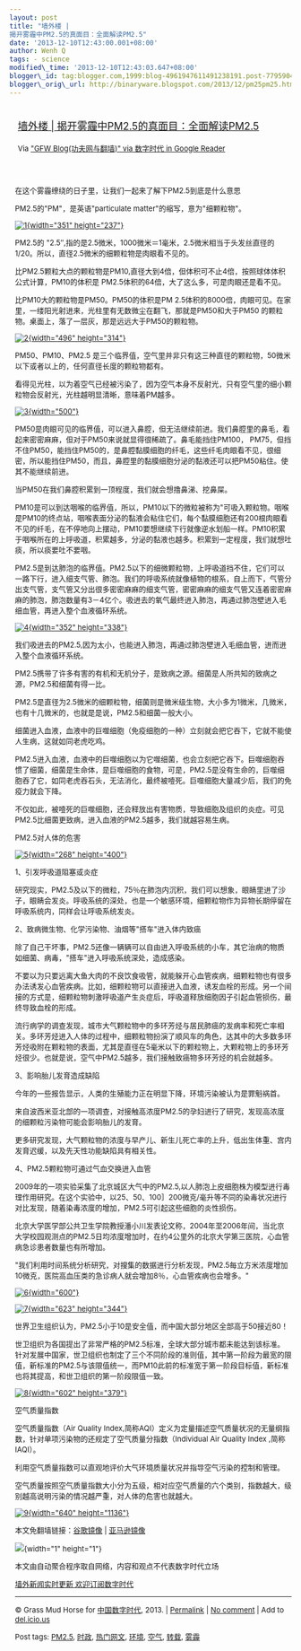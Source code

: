 ```yaml
--- 
layout: post 
title: "墙外楼 |
揭开雾霾中PM2.5的真面目：全面解读PM2.5" 
date: '2013-12-10T12:43:00.001+08:00' 
author: Wenh Q
tags: - science
modified\_time: '2013-12-10T12:43:03.647+08:00' 
blogger\_id: tag:blogger.com,1999:blog-4961947611491238191.post-7795904648616260158
blogger\_orig\_url: http://binaryware.blogspot.com/2013/12/pm25pm25.html
---
```

<div style="margin: 10px; padding: 5px;">

<div style="font-size: 18px;">

[墙外楼 |
揭开雾霾中PM2.5的真面目：全面解读PM2.5](http://feedproxy.google.com/~r/chinagfwblog/~3/L94vSxK7hgk/)

</div>

<div style="font-size: 13px;">

Via ["GFW Blog(功夫网与翻墙)" via 数字时代 in Google
Reader](https://www.blogger.com/blogger.g?blogID=4961947611491238191)

</div>

</div>

<div style="font-size: 13px; padding: 15px 0 10px 10px;">

在这个雾霾缭绕的日子里，让我们一起来了解下PM2.5到底是什么意思

PM2.5的"PM"，是英语"particulate matter"的缩写，意为"细颗粒物"。

[![1](http://cdn.letscorp.net/lynn/wp-content/uploads/2013/12/11.jpeg){width="351"
height="237"}](http://cdn.letscorp.net/lynn/wp-content/uploads/2013/12/11.jpeg)

PM2.5的
"2.5″,指的是2.5微米，1000微米＝1毫米，2.5微米相当于头发丝直径的1/20。所以，直径2.5微米的细颗粒物是肉眼看不见的。

比PM2.5颗粒大点的颗粒物是PM10,直径大到4倍，但体积可不止4倍，按照球体体积公式计算，PM10的体积是
PM2.5体积的64倍，大了这么多，可是肉眼还是看不见。

比PM10大的颗粒物是PM50。PM50的体积是PM
2.5体积的8000倍，肉眼可见。在家里，一缕阳光射进来，光柱里有无数微尘在翻飞，那就是PM50和大于PM50
的颗粒物。桌面上，落了一层灰，那是远远大于PM50的颗粒物。

[![2](http://cdn.letscorp.net/lynn/wp-content/uploads/2013/12/21.jpeg){width="496"
height="314"}](http://cdn.letscorp.net/lynn/wp-content/uploads/2013/12/21.jpeg)

PM50、PM10、PM2.5
是三个临界值，空气里并非只有这三种直径的颗粒物，50微米以下或者以上的，任何直径长度的颗粒物都有。

看得见光柱，以为着空气已经被污染了，因为空气本身不反射光，只有空气里的细小颗粒物会反射光，光柱越明显清晰，意味着PM越多。

[![3](http://cdn.letscorp.net/lynn/wp-content/uploads/2013/12/3.jpeg){width="500"}](http://cdn.letscorp.net/lynn/wp-content/uploads/2013/12/3.jpeg)

PM50是肉眼可见的临界值，可以进入鼻腔，但无法继续前进。我们鼻腔里的鼻毛，看起来密密麻麻，但对于PM50来说就显得很稀疏了。鼻毛能挡住PM100，
PM75，但挡不住PM50，能挡住PM50的，是鼻腔黏膜细胞的纤毛，这些纤毛肉眼看不见，很细密，所以能挡住PM50，而且，鼻腔里的黏膜细胞分泌的黏液还可以把PM50粘住。使其不能继续前进。

当PM50在我们鼻腔积累到一顶程度，我们就会想撸鼻涕、挖鼻屎。

PM10是可以到达咽喉的临界值，所以，PM10以下的微粒被称为"可吸入颗粒物。咽喉是PM10的终点站，咽喉表面分泌的黏液会粘住它们，每个黏膜细胞还有200根肉眼看不见的纤毛，在不停地向上摆动，PM10要想继续下行就像逆水划船一样。PM10积累于咽喉所在的上呼吸道，积累越多，分泌的黏液也越多。积累到一定程度，我们就想吐痰，所以痰要吐不要咽。

PM2.5是到达肺泡的临界值。PM2.5以下的细微颗粒物，上呼吸道挡不住，它们可以一路下行，进入细支气管、肺泡。我们的呼吸系统就像植物的根系，自上而下，气管分出支气管，支气管又分出很多密密麻麻的细支气管，密密麻麻的细支气管又连着密密麻麻的肺泡，肺泡数量有3－4亿个。吸进去的氧气最终进入肺泡，再通过肺泡壁进入毛细血管，再进入整个血液循环系统。

[![4](http://cdn.letscorp.net/lynn/wp-content/uploads/2013/12/4.jpeg){width="352"
height="338"}](http://cdn.letscorp.net/lynn/wp-content/uploads/2013/12/4.jpeg)

我们吸进去的PM2.5,因为太小，也能进入肺泡，再通过肺泡壁进入毛细血管，进而进入整个血液循环系统。

PM2.5携带了许多有害的有机和无机分子，是致病之源。细菌是人所共知的致病之源，PM2.5和细菌有得一比。

PM2.5是直径为2.5微米的细颗粒物，细菌则是微米级生物，大小多为1微米，几微米，也有十几微米的，也就是是说，PM2.5和细菌一般大小。

细菌进入血液，血液中的巨噬细胞（免疫细胞的一种）立刻就会把它吞下，它就不能使人生病，这就如同老虎吃鸡。

PM2.5进入血液，血液中的巨噬细胞以为它噬细菌，也会立刻把它吞下。巨噬细胞吞惯了细菌，细菌是生命体，是巨噬细胞的食物，可是，PM2.5是没有生命的，巨噬细胞吞了它，如同老虎吞石头，无法消化，最终被噎死。巨噬细胞大量减少后，我们的免疫力就会下降。

不仅如此，被噎死的巨噬细胞，还会释放出有害物质，导致细胞及组织的炎症。可见PM2.5比细菌更致病，进入血液的PM2.5越多，我们就越容易生病。

PM2.5对人体的危害

[![5](http://cdn.letscorp.net/lynn/wp-content/uploads/2013/12/5.gif){width="268"
height="400"}](http://cdn.letscorp.net/lynn/wp-content/uploads/2013/12/5.gif)

1、引发呼吸道阻塞或炎症

研究现实，PM2.5及以下的微粒，75％在肺泡内沉积，我们可以想象，眼睛里进了沙子，眼睛会发炎。呼吸系统的深处，也是一个敏感环境，细颗粒物作为异物长期停留在呼吸系统内，同样会让呼吸系统发炎。

2、致病微生物、化学污染物、油烟等"搭车"进入体内致癌

除了自己干坏事，PM2.5还像一辆辆可以自由进入呼吸系统的小车，其它治病的物质如细菌、病毒，"搭车"进入呼吸系统深处，造成感染。

不要以为只要远离大鱼大肉的不良饮食吸管，就能躲开心血管疾病，细颗粒物也有很多办法诱发心血管疾病。比如，细颗粒物可以直接进入血液，诱发血栓的形成。另一个间接的方式是，细颗粒物刺激呼吸道产生炎症后，呼吸道释放细胞因子引起血管损伤，最终导致血栓的形成。

流行病学的调查发现，城市大气颗粒物中的多环芳烃与居民肺癌的发病率和死亡率相关。多环芳烃进入人体的过程中，细颗粒物扮演了顺风车的角色，达其中的大多数多环芳烃吸附在颗粒物的表面，尤其是直径在5毫米以下的颗粒物上，大颗粒物上的多环芳烃很少。也就是说，空气中PM2.5越多，我们接触致癌物多环芳烃的机会就越多。

3、影响胎儿发育造成缺陷

今年的一些报告显示，人类的生殖能力正在明显下降，环境污染被认为是罪魁祸首。

来自波西米亚北部的一项调查，对接触高浓度PM2.5的孕妇进行了研究，发现高浓度的细颗粒污染物可能会影响胎儿的发育。

更多研究发现，大气颗粒物的浓度与早产儿、新生儿死亡率的上升，低出生体重、宫内发育迟缓，以及先天性功能缺陷具有相关性。

4、PM2.5颗粒物可通过气血交换进入血管

2009年的一项实验采集了北京城区大气中的PM2.5,以人肺泡上皮细胞株为模型进行毒理作用研究。在这个实验中，以25、50、100］200微克/毫升等不同的染毒状况进行对比发现，随着染毒浓度的增加，PM2.5可引起这些细胞的炎性损伤。

北京大学医学部公共卫生学院教授潘小川发表论文称，2004年至2006年间，当北京大学校园观测点的PM2.5日均浓度增加时，在约4公里外的北京大学第三医院，心血管病急诊患者数量也有所增加。

"我们利用时间系统分析研究，对搜集的数据进行分析发现，PM2.5每立方米浓度增加10微克，医院高血压类的急诊病人就会增加8％，心血管疾病也会增多。"

[![6](http://cdn.letscorp.net/lynn/wp-content/uploads/2013/12/6.jpeg){width="600"}](http://cdn.letscorp.net/lynn/wp-content/uploads/2013/12/6.jpeg)

[![7](http://cdn.letscorp.net/lynn/wp-content/uploads/2013/12/7.jpeg){width="623"
height="344"}](http://cdn.letscorp.net/lynn/wp-content/uploads/2013/12/7.jpeg)

世界卫生组织认为，PM2.5小于10是安全值，而中国大部分地区全部高于50接近80！

世卫组织为各国提出了非常严格的PM2.5标准，全球大部分城市都未能达到该标准。针对发展中国家，世卫组织也制定了三个不同阶段的准则值，其中第一阶段为最宽的限值，新标准的PM2.5与该限值统一，而PM10此前的标准宽于第一阶段目标值，新标准也将其提高，和世卫组织的第一阶段限值一致。

[![8](http://cdn.letscorp.net/lynn/wp-content/uploads/2013/12/8.jpeg){width="602"
height="379"}](http://cdn.letscorp.net/lynn/wp-content/uploads/2013/12/8.jpeg)

空气质量指数

空气质量指数（Air Quality
Index,简称AQI）定义为定量描述空气质量状况的无量纲指数，针对单项污染物的还规定了空气质量分指数（Individual
Air Quality Index ,简称IAQI）。

利用空气质量指数可以直观地评价大气环境质量状况并指导空气污染的控制和管理。

空气质量按照空气质量指数大小分为五级，相对应空气质量的六个类别，指数越大，级别越高说明污染的情况越严重，对人体的危害也就越大。

[![9](http://cdn.letscorp.net/lynn/wp-content/uploads/2013/12/9.jpeg){width="640"
height="1136"}](http://cdn.letscorp.net/lynn/wp-content/uploads/2013/12/9.jpeg)

本文免翻墙链接：[谷歌镜像](https://commondatastorage.googleapis.com/letscorp_archive/archives/58539)
|
[亚马逊镜像](https://s3.amazonaws.com/letscorp_archive/archives/58539)

![](http://feeds.feedburner.com/~r/letscorp/aDmw/~4/mdEbzhxZKYE){width="1"
height="1"}

本文由自动聚合程序取自网络，内容和观点不代表数字时代立场

[墙外新闻实时更新 欢迎订阅数字时代](http://eepurl.com/msuvD)


------------------------------------------------------------------------

© Grass Mud Horse for
[中国数字时代](http://chinadigitaltimes.net/chinese), 2013. |
[Permalink](http://chinadigitaltimes.net/chinese/2013/12/%E5%A2%99%E5%A4%96%E6%A5%BC-%E6%8F%AD%E5%BC%80%E9%9B%BE%E9%9C%BE%E4%B8%ADpm2-5%E7%9A%84%E7%9C%9F%E9%9D%A2%E7%9B%AE%EF%BC%9A%E5%85%A8%E9%9D%A2%E8%A7%A3%E8%AF%BBpm2-5/)
| [No
comment](http://chinadigitaltimes.net/chinese/2013/12/%E5%A2%99%E5%A4%96%E6%A5%BC-%E6%8F%AD%E5%BC%80%E9%9B%BE%E9%9C%BE%E4%B8%ADpm2-5%E7%9A%84%E7%9C%9F%E9%9D%A2%E7%9B%AE%EF%BC%9A%E5%85%A8%E9%9D%A2%E8%A7%A3%E8%AF%BBpm2-5/#comments)
| Add to
[del.icio.us](http://del.icio.us/post?url=http://chinadigitaltimes.net/chinese/2013/12/%E5%A2%99%E5%A4%96%E6%A5%BC-%E6%8F%AD%E5%BC%80%E9%9B%BE%E9%9C%BE%E4%B8%ADpm2-5%E7%9A%84%E7%9C%9F%E9%9D%A2%E7%9B%AE%EF%BC%9A%E5%85%A8%E9%9D%A2%E8%A7%A3%E8%AF%BBpm2-5/&title=%E5%A2%99%E5%A4%96%E6%A5%BC%20%7C%20%E6%8F%AD%E5%BC%80%E9%9B%BE%E9%9C%BE%E4%B8%ADPM2.5%E7%9A%84%E7%9C%9F%E9%9D%A2%E7%9B%AE%EF%BC%9A%E5%85%A8%E9%9D%A2%E8%A7%A3%E8%AF%BBPM2.5)

Post tags:
[PM2.5](http://chinadigitaltimes.net/chinese/tag/pm2-5/?category=10466),
[时政](http://chinadigitaltimes.net/chinese/tag/%E6%97%B6%E6%94%BF/?category=10466),
[热门网文](http://chinadigitaltimes.net/chinese/tag/%E7%83%AD%E9%97%A8%E7%BD%91%E6%96%87/?category=10466),
[环境](http://chinadigitaltimes.net/chinese/tag/%E7%8E%AF%E5%A2%83/?category=10466),
[空气](http://chinadigitaltimes.net/chinese/tag/%E7%A9%BA%E6%B0%94/?category=10466),
[转载](http://chinadigitaltimes.net/chinese/tag/%E8%BD%AC%E8%BD%BD/?category=10466),
[雾霾](http://chinadigitaltimes.net/chinese/tag/%E9%9B%BE%E9%9C%BE/?category=10466)

</div>
